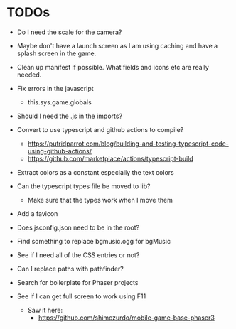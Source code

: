 # TODOs

- Do I need the scale for the camera?
- Maybe don't have a launch screen as I am using caching and have a splash screen in the game.
- Clean up manifest if possible. What fields and icons etc are really needed.

- Fix errors in the javascript
  - this.sys.game.globals
- Should I need the .js in the imports?
- Convert to use typescript and github actions to compile?
  - https://putridparrot.com/blog/building-and-testing-typescript-code-using-github-actions/
  - https://github.com/marketplace/actions/typescript-build
- Extract colors as a constant especially the text colors
- Can the typescript types file be moved to lib?
  - Make sure that the types work when I move them
- Add a favicon
- Does jsconfig.json need to be in the root?
- Find something to replace bgmusic.ogg for bgMusic
- See if I need all of the CSS entries or not?
- Can I replace paths with pathfinder?
- Search for boilerplate for Phaser projects
- See if I can get full screen to work using F11
  - Saw it here:
    - https://github.com/shimozurdo/mobile-game-base-phaser3
